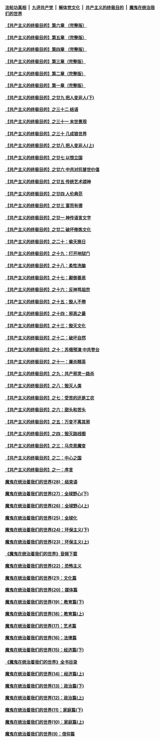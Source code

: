 

####  [法轮功真相](../../../../basic/blob/master/README.md?t=04080630) &nbsp;|&nbsp; [九评共产党](../../../../9ping.md/blob/master/README.md?t=04080630) &nbsp;|&nbsp; [解体党文化](../../../../jtdwh.md/blob/master/README.md?t=04080630)  &nbsp;|&nbsp; [共产主义的终极目的](../../../../gczydzjmd.md/blob/master/README.md?t=04080630) &nbsp;|&nbsp; [魔鬼在统治我们的世界](../../../../mgztzwmdsj.md/blob/master/README.md?t=04080630) 

#### [【共产主义的终极目的】第六章 （完整版）](../pages/nsc422/n11428913.md?t=04080630) 

#### [【共产主义的终极目的】第五章 （完整版）](../pages/nsc422/n11428912.md?t=04080630) 

#### [【共产主义的终极目的】第四章 （完整版）](../pages/nsc422/n11428907.md?t=04080630) 

#### [【共产主义的终极目的】第三章（完整版）](../pages/nsc422/n11428848.md?t=04080630) 

#### [【共产主义的终极目的】第二章（完整版）](../pages/nsc422/n11428831.md?t=04080630) 

#### [【共产主义的终极目的】第一章（完整版）](../pages/nsc422/n11417651.md?t=04080630) 

#### [【共产主义的终极目的】之廿九 把人变非人(下)](../pages/nsc422/n11344140.md?t=04080630) 

#### [【共产主义的终极目的】之三十二 结语](../pages/nsc422/n11360535.md?t=04080630) 

#### [【共产主义的终极目的】之三十一 末世景观](../pages/nsc422/n11351129.md?t=04080630) 

#### [【共产主义的终极目的】之三十 几成狼世界](../pages/nsc422/n11348280.md?t=04080630) 

#### [【共产主义的终极目的】之廿八 把人变非人(上)](../pages/nsc422/n11340492.md?t=04080630) 

#### [【共产主义的终极目的】之廿七 以恨立国](../pages/nsc422/n11336944.md?t=04080630) 

#### [【共产主义的终极目的】之廿六 中共对抗普世价值](../pages/nsc422/n11324785.md?t=04080630) 

#### [【共产主义的终极目的】之廿五 传统艺术颂神](../pages/nsc422/n11296396.md?t=04080630) 

#### [【共产主义的终极目的】之廿四 人伦典范](../pages/nsc422/n11296397.md?t=04080630) 

#### [【共产主义的终极目的】之廿三 富而有德](../pages/nsc422/n11283598.md?t=04080630) 

#### [【共产主义的终极目的】之廿一 神传语言文字](../pages/nsc422/n11263265.md?t=04080630) 

#### [【共产主义的终极目的】之廿二 破坏修炼文化](../pages/nsc422/n11245728.md?t=04080630) 

#### [【共产主义的终极目的】之二十：偷天换日](../pages/nsc422/n11238846.md?t=04080630) 

#### [【共产主义的终极目的】之十九：打开地狱门](../pages/nsc422/n11206376.md?t=04080630) 

#### [【共产主义的终极目的】之十八：柔性洗脑](../pages/nsc422/n11199994.md?t=04080630) 

#### [【共产主义的终极目的】之十七：颠倒善恶](../pages/nsc422/n11179782.md?t=04080630) 

#### [【共产主义的终极目的】之十六：反神骂祖宗](../pages/nsc422/n11166798.md?t=04080630) 

#### [【共产主义的终极目的】之十五：毁人不倦](../pages/nsc422/n11166792.md?t=04080630) 

#### [【共产主义的终极目的】之十四：邪恶之最](../pages/nsc422/n11150249.md?t=04080630) 

#### [【共产主义的终极目的】之十三：毁灭文化](../pages/nsc422/n11135227.md?t=04080630) 

#### [【共产主义的终极目的】之十二：破坏自然](../pages/nsc422/n11135214.md?t=04080630) 

#### [【共产主义的终极目的】之十：苏俄预演 中共登台](../pages/nsc422/n11118424.md?t=04080630) 

#### [【共产主义的终极目的】之十一：屠杀精英](../pages/nsc422/n11118442.md?t=04080630) 

#### [【共产主义的终极目的】之九：共产邪灵一路杀](../pages/nsc422/n11114139.md?t=04080630) 

#### [【共产主义的终极目的】之八：毁灭人类](../pages/nsc422/n11108503.md?t=04080630) 

#### [【共产主义的终极目的】之七：受苦的还是工农](../pages/nsc422/n11101809.md?t=04080630) 

#### [【共产主义的终极目的】之六：甜头和苦头](../pages/nsc422/n11096971.md?t=04080630) 

#### [【共产主义的终极目的】之五：万变不离其邪](../pages/nsc422/n11091285.md?t=04080630) 

#### [【共产主义的终极目的】之四：毁灭路线图](../pages/nsc422/n11086284.md?t=04080630) 

#### [【共产主义的终极目的】之三：马克思魔变](../pages/nsc422/n11061941.md?t=04080630) 

#### [【共产主义的终极目的】之二：中心之国](../pages/nsc422/n11047728.md?t=04080630) 

#### [【共产主义的终极目的】之一：序言](../pages/nsc422/n11086077.md?t=04080630) 

#### [魔鬼在统治着我们的世界(28)：结束语](../pages/nsc422/n10936246.md?t=04080630) 

#### [魔鬼在统治着我们的世界(27)：全球野心(下)](../pages/nsc422/n10928319.md?t=04080630) 

#### [魔鬼在统治着我们的世界(26)：全球野心(上)](../pages/nsc422/n10900318.md?t=04080630) 

#### [魔鬼在统治着我们的世界(25)：全球化](../pages/nsc422/n10788205.md?t=04080630) 

#### [魔鬼在统治着我们的世界(24)：环保主义(下)](../pages/nsc422/n10695307.md?t=04080630) 

#### [魔鬼在统治着我们的世界(23)：环保主义(上)](../pages/nsc422/n10688613.md?t=04080630) 

#### [《魔鬼在统治着我们的世界》音频下载](../pages/nsc422/n10635553.md?t=04080630) 

#### [魔鬼在统治着我们的世界(22)：恐怖主义](../pages/nsc422/n10614727.md?t=04080630) 

#### [魔鬼在统治着我们的世界(21)：文化篇](../pages/nsc422/n10597706.md?t=04080630) 

#### [魔鬼在统治着我们的世界(20)：媒体篇](../pages/nsc422/n10586579.md?t=04080630) 

#### [魔鬼在统治着我们的世界(19)：教育篇(下)](../pages/nsc422/n10564808.md?t=04080630) 

#### [魔鬼在统治着我们的世界(18)：教育篇(上)](../pages/nsc422/n10526970.md?t=04080630) 

#### [魔鬼在统治着我们的世界(17)：艺术篇](../pages/nsc422/n10499093.md?t=04080630) 

#### [魔鬼在统治着我们的世界(16)：法律篇](../pages/nsc422/n10485969.md?t=04080630) 

#### [魔鬼在统治着我们的世界(15)：经济篇(下)](../pages/nsc422/n10469975.md?t=04080630) 

#### [《魔鬼在统治着我们的世界》全书目录](../pages/nsc422/n10464261.md?t=04080630) 

#### [魔鬼在统治着我们的世界(14)：经济篇(上)](../pages/nsc422/n10457370.md?t=04080630) 

#### [魔鬼在统治着我们的世界(13)：政治篇(下)](../pages/nsc422/n10448270.md?t=04080630) 

#### [魔鬼在统治着我们的世界(12)：政治篇(上)](../pages/nsc422/n10444576.md?t=04080630) 

#### [魔鬼在统治着我们的世界(11)：家庭篇(下)](../pages/nsc422/n10440961.md?t=04080630) 

#### [魔鬼在统治着我们的世界(10)：家庭篇(上)](../pages/nsc422/n10435448.md?t=04080630) 

#### [魔鬼在统治着我们的世界(9)：信仰篇](../pages/nsc422/n10432159.md?t=04080630) 

